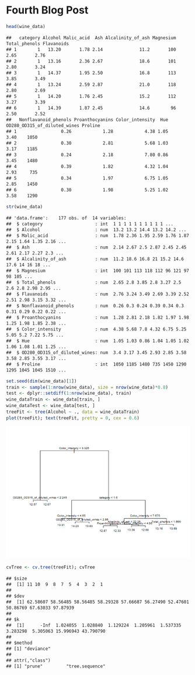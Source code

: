 Fourth Blog Post
================

``` r
head(wine_data)
```

    ##   category Alcohol Malic_acid  Ash Alcalinity_of_ash Magnesium Total_phenols Flavanoids
    ## 1        1   13.20       1.78 2.14              11.2       100          2.65       2.76
    ## 2        1   13.16       2.36 2.67              18.6       101          2.80       3.24
    ## 3        1   14.37       1.95 2.50              16.8       113          3.85       3.49
    ## 4        1   13.24       2.59 2.87              21.0       118          2.80       2.69
    ## 5        1   14.20       1.76 2.45              15.2       112          3.27       3.39
    ## 6        1   14.39       1.87 2.45              14.6        96          2.50       2.52
    ##   Nonflavanoid_phenols Proanthocyanins Color_intensity  Hue OD280_OD315_of_diluted_wines Proline
    ## 1                 0.26            1.28            4.38 1.05                         3.40    1050
    ## 2                 0.30            2.81            5.68 1.03                         3.17    1185
    ## 3                 0.24            2.18            7.80 0.86                         3.45    1480
    ## 4                 0.39            1.82            4.32 1.04                         2.93     735
    ## 5                 0.34            1.97            6.75 1.05                         2.85    1450
    ## 6                 0.30            1.98            5.25 1.02                         3.58    1290

``` r
str(wine_data)
```

    ## 'data.frame':    177 obs. of  14 variables:
    ##  $ category                    : int  1 1 1 1 1 1 1 1 1 1 ...
    ##  $ Alcohol                     : num  13.2 13.2 14.4 13.2 14.2 ...
    ##  $ Malic_acid                  : num  1.78 2.36 1.95 2.59 1.76 1.87 2.15 1.64 1.35 2.16 ...
    ##  $ Ash                         : num  2.14 2.67 2.5 2.87 2.45 2.45 2.61 2.17 2.27 2.3 ...
    ##  $ Alcalinity_of_ash           : num  11.2 18.6 16.8 21 15.2 14.6 17.6 14 16 18 ...
    ##  $ Magnesium                   : int  100 101 113 118 112 96 121 97 98 105 ...
    ##  $ Total_phenols               : num  2.65 2.8 3.85 2.8 3.27 2.5 2.6 2.8 2.98 2.95 ...
    ##  $ Flavanoids                  : num  2.76 3.24 3.49 2.69 3.39 2.52 2.51 2.98 3.15 3.32 ...
    ##  $ Nonflavanoid_phenols        : num  0.26 0.3 0.24 0.39 0.34 0.3 0.31 0.29 0.22 0.22 ...
    ##  $ Proanthocyanins             : num  1.28 2.81 2.18 1.82 1.97 1.98 1.25 1.98 1.85 2.38 ...
    ##  $ Color_intensity             : num  4.38 5.68 7.8 4.32 6.75 5.25 5.05 5.2 7.22 5.75 ...
    ##  $ Hue                         : num  1.05 1.03 0.86 1.04 1.05 1.02 1.06 1.08 1.01 1.25 ...
    ##  $ OD280_OD315_of_diluted_wines: num  3.4 3.17 3.45 2.93 2.85 3.58 3.58 2.85 3.55 3.17 ...
    ##  $ Proline                     : int  1050 1185 1480 735 1450 1290 1295 1045 1045 1510 ...

``` r
set.seed(dim(wine_data)[1])
train <- sample(1:nrow(wine_data), size = nrow(wine_data)*0.8)
test <- dplyr::setdiff(1:nrow(wine_data), train)
wine_dataTrain <- wine_data[train, ]
wine_dataTest <- wine_data[test, ]
treeFit <- tree(Alcohol ~ ., data = wine_dataTrain)
plot(treeFit); text(treeFit, pretty = 0, cex = 0.6)
```

![](../images/4_55_7_21_2022-1.png)<!-- -->

``` r
cvTree <- cv.tree(treeFit); cvTree
```

    ## $size
    ##  [1] 11 10  9  8  7  5  4  3  2  1
    ## 
    ## $dev
    ##  [1] 62.58607 58.56485 58.56485 58.29328 57.66687 56.27490 52.47601 50.86769 67.63033 97.87939
    ## 
    ## $k
    ##  [1]      -Inf  1.024055  1.028840  1.129224  1.205961  1.537335  3.283298  5.305063 15.996943 43.790790
    ## 
    ## $method
    ## [1] "deviance"
    ## 
    ## attr(,"class")
    ## [1] "prune"         "tree.sequence"
